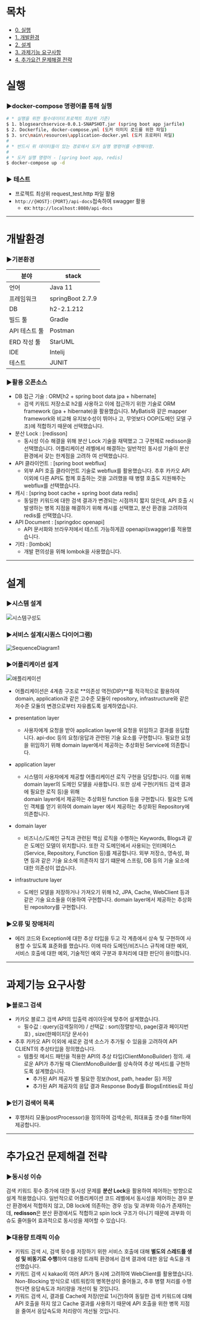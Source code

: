 # 목차
- [0. 실행](#실행)
- [1. 개발환경](#개발환경)
- [2. 설계](#설계)
- [3. 과제기능 요구사항](#과제기능-요구사항)
- [4. 추가요건 문제해결 전략](#추가요건-문제해결-전략)

# 실행

### ▶docker-compose 명령어를 통해 실행
```bash
# * 실행을 위한 필수데이터(프로젝트 최상위 기준)
$ 1. blogsearchservice-0.0.1-SNAPSHOT.jar (spring boot app jarfile)
$ 2. Dockerfile, docker-compose.yml (도커 이미지 로드를 위한 파일)
$ 3. src\main\resources\application-docker.yml (도커 프로퍼티 파일)
#
# * 반드시 위 데이터들이 있는 경로에서 도커 실행 명령어를 수행해야함.
#
# * 도커 실행 명령어 - [spring boot app, redis]
$ docker-compose up -d
```
### ▶ 테스트
   - 프로젝트 최상위 request_test.http 파일 활용
   - `http://{HOST}:{PORT}/api-docs`접속하여 swagger 활용
      - ex: `http://localhost:8080/api-docs`

---

# 개발환경

### ▶기본환경

분야| stack |
--|--|
 |언어 | Java 11|
 |프레임워크 | springBoot 2.7.9
 |DB | h2-2.1.212
 |빌드 툴 | Gradle
 |API 테스트 툴 | Postman |
 |ERD 작성 툴 | StarUML |
 | IDE | Intelij |
 | 테스트 | JUNIT |
 

### ▶활용 오픈소스

- DB 접근 기술 : ORM[h2 + spring boot data jpa + hibernate]
  - 검색 키워드 저장소로 h2를 사용하고 이에 접근하기 위한 기술로 ORM framework (jpa + hibernate)을 활용했습니다. MyBatis와 같은 mapper framework와 비교해 유지보수성이 뛰어나
    고, 무엇보다 OOP(도메인 모델 구조)에 적합하기 때문에 선택했습니다.
- 분산 Lock : [redisson]
  - 동시성 이슈 해결을 위해 분산 Lock 기술을 채택했고 그 구현체로 redisson을 선택했습니다. 어플리케이션 레벨에서 해결하는 일반적인 동시성 기술이 분산 환경에서 갖는 한계점을 고려하
    여 선택했습니다.
- API 클라이언트 : [spring boot webflux]
  - 외부 API 호출 클라이언트 기술로 webflux를 활용했습니다. 추후 카카오 API 이외에 다른 API도 함께 호출하는 것을 고려했을 때 병렬 호출도 지원해주는 webflux를 선택했습니다.
- 캐시 : [spring boot cache + spring boot data redis]
  - 동일한 키워드에 대한 검색 결과가 변경되는 시점까지 짧지 않은데, API 호출 시 발생하는 병목 지점을 해결하기 위해 캐시를 선택했고, 분산 환경을 고려하여 redis를 선택했습니다.
- API Document : [springdoc openapi]
  - API 문서화와 브라우저에서 테스트 가능하게끔 openapi(swagger)를 적용했습니다.
- 기타 : [lombok]
  - 개발 편의성을 위해 lombok을 사용했습니다.

---

# 설계

### ▶시스템 설계

![시스템구성도](https://user-images.githubusercontent.com/20380910/226425635-a57c8c5e-1948-4022-a82f-f17aa8608054.png)

### ▶서비스 설계(시퀀스 다이어그램)

![SequenceDiagram1](https://user-images.githubusercontent.com/20380910/226672676-729f1138-ac96-438a-9508-77816e844ef0.jpg)

### ▶어플리케이션 설계

![애플리케이션](https://user-images.githubusercontent.com/20380910/226426067-73e4253d-03de-417c-8d03-72ce9dc9bf1c.png)

- 어플리케이션은 4계층 구조로 **의존성 역전(DIP)**를 적극적으로 활용하여 domain, application과 같은 고수준 모듈이 repository, infrastructure와 같은 저수준 모듈의 변경으로부터 자유롭도록 설계하였습니다.
 
- presentation layer
  - 사용자에게 요청을 받아 application layer에 요청을 위임하고 결과를 응답합니다. api-doc 등의 요청/응답과 관련된 기술 요소를 구현합니다. 필요한 요청을 위임하기 위해 domain layer에서 제공하는 추상화된 Service에 의존합니다.

- application layer
  - 시스템이 사용자에게 제공할 어플리케이션 로직 구현을 담당합니다. 이를 위해 domain layer의 도메인 모델을 사용합니다. 또한 상세 구현(키워드 검색 결과에 필요한 로직 등)을 위해    
    domain layer에서 제공하는 추상화된 function 등을 구현합니다. 필요한 도메인 객체를 얻기 위하여 domain layer 에서 제공하는 추상화된 Repository에 의존합니다.

- domain layer
  - 비즈니스/도메인 규칙과 관련된 핵심 로직을 수행하는 Keywords, Blogs과 같은 도메인 모델이 위치합니다. 또한 각 도메인에서 사용되는 인터페이스(Service, Repository, 
    Function 등)를 제공합니다. 외부 저장소, 영속성, 화면 등과 같은 기술 요소에 의존하지 않기 떄문에 스프링, DB 등의 기술 요소에 대한 의존성이 없습니다.

- infrastructure layer
  - 도메인 모델을 저장하거나 가져오기 위해 h2, JPA, Cache, WebClient 등과 같은 기술 요소들을 이용하여 구현합니다. domain layer에서 제공하는 추상화된 repository를 구현합니다.

  
### ▶오류 및 장애처리
- 에러 코드와 Exception에 대한 추상 타입을 두고 각 계층에서 상속 및 구현하여 사용할 수 있도록 표준화를 했습니다.
  이에 따라 도메인/비즈니스 규칙에 대한 예외, 서비스 호출에 대한 예외, 기술적인 예외 구분과 후처리에 대한 판단이 용이합니다.

---

# 과제기능 요구사항

### ▶블로그 검색
- 카카오 블로그 검색 API의 입출력 레이아웃에 맞추어 설계했습니다.
  - 필수값 : query(검색질의어) / 선택값 : sort(정렬방식), page(결과 페이지번호) , size(한페이지당 문서수)
- 추후 카카오 API 이외에 새로운 검색 소스가 추가될 수 있음을 고려하여 API CLIENT의 추상타입을 정의했습니다.
  - 템플릿 메서드 패턴을 적용한 API의 추상 타입(ClientMonoBuilder) 정의. 새로운 API가 추가될 때 ClientMonoBuilder를 상속하여 추상 메서드를 구현하도록 설계했습니다.
    - 추가된 API 제공자 별 필요한 정보(host, path, header 등) 저장
    - 추가된 API 제공자의 응답 결과 Response Body를 BlogsEntities로 파싱


### ▶인기 검색어 목록
- 후행처리 모듈(postProcessor)을 정의하여 검색순위, 최대표출 갯수를 filter하여 제공합니다.

---

# 추가요건 문제해결 전략

### ▶동시성 이슈
검색 키워드 횟수 증가에 대한 동시성 문제를 **분산 Lock**을 활용하여 제어하는 방향으로 설계 적용했습니다.
일반적으로 어플리케이션 코드 레벨에서 동시성을 제어하는 경우 분산 환경에서 적합하지 않고, DB lock에 의존하는 경우 성능 및 과부화 이슈가 존재하는데, **redisson**은 분산 환경에서도 적합하고 spin lock 구조가 아니기 때문에 과부화 이슈도 줄어들어 효과적으로 동시성을 제어할 수 있습니다.


### ▶대용량 트래픽 이슈
- 키워드 검색 시, 검색 횟수를 저장하기 위한 서비스 호출에 대해 **별도의 스레드를 생성 및 비동기로 수행**하여 대용량 트래픽 환경에서 검색 결과에 대한 응답 속도을 개선했습니다.
- 키워드 검색 시 kakao외 여러 API가 동시에 고려하여 WebClient를 활용했습니다. Non-Blocking 방식으로 네트워킹의 병목현상이 줄어들고, 추후 병렬 처리를 수행한다면 응답속도과 처리량을 개선이 될 것입니다.
- 키워드 검색 시, 결과를 Cache에 저장(만료 1시간)하여 동일한 검색 키워드에 대해 API 호출을 하지 않고 Cache 결과를 사용하기 때문에 API 호출을 위한 병목 지점을 줄여서 응답속도와
  처리량이 개선될 것입니다.
